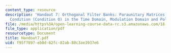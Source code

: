 ```yaml
---
content_type: resource
description: 'Handout 7: Orthogonal Filter Banks: Paraunitary Matrices; Orthogonality
  Condition (Condition O) in the Time Domain, Modulation Domain and Polyphase Domain.'
file: /media/https%3A/open-learning-course-data-rc.s3.amazonaws.com/18-327-wavelets-filter-banks-and-applications-spring-2003/f95f7897eb0d62fc82ab88c3ae3937e6_Handout7.pdf
file_type: application/pdf
resourcetype: Document
title: Handout7.pdf
uid: f95f7897-eb0d-62fc-82ab-88c3ae3937e6
---
```


